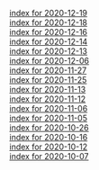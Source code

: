 [index for 2020-12-19](2020-12-19.md)<br>
[index for 2020-12-18](2020-12-18.md)<br>
[index for 2020-12-16](2020-12-16.md)<br>
[index for 2020-12-14](2020-12-14.md)<br>
[index for 2020-12-13](2020-12-13.md)<br>
[index for 2020-12-06](2020-12-06.md)<br>
[index for 2020-11-27](2020-11-27.md)<br>
[index for 2020-11-25](2020-11-25.md)<br>
[index for 2020-11-13](2020-11-13.md)<br>
[index for 2020-11-12](2020-11-12.md)<br>
[index for 2020-11-06](2020-11-06.md)<br>
[index for 2020-11-05](2020-11-05.md)<br>
[index for 2020-10-26](2020-10-26.md)<br>
[index for 2020-10-16](2020-10-16.md)<br>
[index for 2020-10-12](2020-10-12.md)<br>
[index for 2020-10-07](2020-10-07.md)<br>
